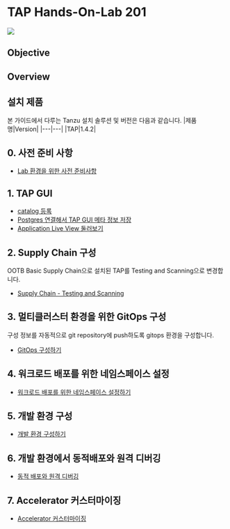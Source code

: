 # TAP Hands-On-Lab 201
![](./images/taphol_log.png)

## Objective

## Overview

## 설치 제품
본 가이드에서 다루는 Tanzu 설치 솔루션 및 버전은 다음과 같습니다.
|제품명|Version|
|---|---|
|TAP|1.4.2|

## 0. 사전 준비 사항
- [Lab 환경을 위한 사전 준비사항](./install/lab_prepare.md)

## 1. TAP GUI
- [catalog 등록](./tap/catalog.md)
- [Postgres 연결해서 TAP GUI 메타 정보 저장](./tap/gui-meta.md)
- [Application Live View 둘러보기](./tap/alv.md)

## 2. Supply Chain 구성
OOTB Basic Supply Chain으로 설치된 TAP를 Testing and Scanning으로 변경합니다. 
- [Supply Chain - Testing and Scanning](./tap/ootb-testing-and-scanning.md)

## 3. 멀티클러스터 환경을 위한 GitOps 구성 
구성 정보를 자동적으로 git repository에 push하도록 gitops 환경을 구성합니다.
- [GitOps 구성하기](./tap/gitops.md)

## 4. 워크로드 배포를 위한 네임스페이스 설정
- [워크로드 배포를 위한 네임스페이스 설정하기](./install/dev-namespace.md)

## 5. 개발 환경 구성
- [개발 환경 구성하기](./tap/ide.md)

## 6. 개발 환경에서 동적배포와 원격 디버깅
- [동적 배포와 원격 디버깅](./tap/hotdeploy_debug.md)

## 7. Accelerator 커스터마이징
- [Accelerator 커스터마이징](./tap/accelerator.md)


